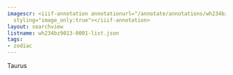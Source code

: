 ```yaml
---
imagescr: <iiif-annotation annotationurl="/annotate/annotations/wh234bz9013-0001-005.json"
  styling="image_only:true"></iiif-annotation>
layout: searchview
listname: wh234bz9013-0001-list.json
tags:
- zodiac
---
```

Taurus